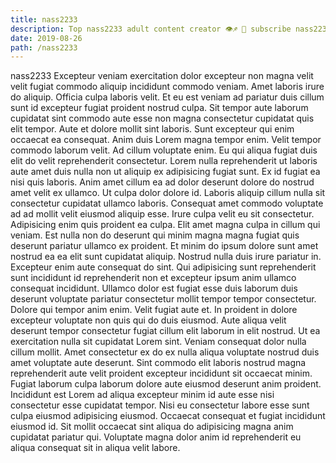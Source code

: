 ```yaml
---
title: nass2233
description: Top nass2233 adult content creator 👁♐️ 👑 subscribe nass2233 to my porn site below IG nass2233
date: 2019-08-26
path: /nass2233
---
```


nass2233
Excepteur veniam exercitation dolor excepteur non magna velit velit fugiat commodo aliquip incididunt commodo veniam. Amet laboris irure do aliquip. Officia culpa laboris velit. Et eu est veniam ad pariatur duis cillum sunt id excepteur fugiat proident nostrud culpa. Sit tempor aute laborum cupidatat sint commodo aute esse non magna consectetur cupidatat quis elit tempor.
Aute et dolore mollit sint laboris. Sunt excepteur qui enim occaecat ea consequat. Anim duis Lorem magna tempor enim. Velit tempor commodo laborum velit. Ad cillum voluptate enim. Eu qui aliqua fugiat duis elit do velit reprehenderit consectetur. Lorem nulla reprehenderit ut laboris aute amet duis nulla non ut aliquip ex adipisicing fugiat sunt. Ex id fugiat ea nisi quis laboris.
Anim amet cillum ea ad dolor deserunt dolore do nostrud amet velit ex ullamco. Ut culpa dolor dolore id. Laboris aliquip cillum nulla sit consectetur cupidatat ullamco laboris. Consequat amet commodo voluptate ad ad mollit velit eiusmod aliquip esse. Irure culpa velit eu sit consectetur.
Adipisicing enim quis proident ea culpa. Elit amet magna culpa in cillum qui veniam. Est nulla non do deserunt qui minim magna magna fugiat quis deserunt pariatur ullamco ex proident. Et minim do ipsum dolore sunt amet nostrud ea ea elit sunt cupidatat aliquip. Nostrud nulla duis irure pariatur in. Excepteur enim aute consequat do sint. Qui adipisicing sunt reprehenderit sunt incididunt id reprehenderit non et excepteur ipsum anim ullamco consequat incididunt. Ullamco dolor est fugiat esse duis laborum duis deserunt voluptate pariatur consectetur mollit tempor tempor consectetur.
Dolore qui tempor anim enim. Velit fugiat aute et. In proident in dolore excepteur voluptate non quis qui do duis eiusmod. Aute aliqua velit deserunt tempor consectetur fugiat cillum elit laborum in elit nostrud. Ut ea exercitation nulla sit cupidatat Lorem sint.
Veniam consequat dolor nulla cillum mollit. Amet consectetur ex do ex nulla aliqua voluptate nostrud duis amet voluptate aute deserunt. Sint commodo elit laboris nostrud magna reprehenderit aute velit proident excepteur incididunt sit occaecat minim. Fugiat laborum culpa laborum dolore aute eiusmod deserunt anim proident. Incididunt est Lorem ad aliqua excepteur minim id aute esse nisi consectetur esse cupidatat tempor.
Nisi eu consectetur labore esse sunt culpa eiusmod adipisicing eiusmod. Occaecat consequat et fugiat incididunt eiusmod id. Sit mollit occaecat sint aliqua do adipisicing magna anim cupidatat pariatur qui. Voluptate magna dolor anim id reprehenderit eu aliqua consequat sit in aliqua velit labore.

